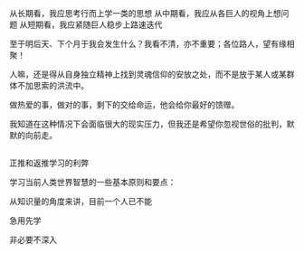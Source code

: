 从长期看，我应思考行而上学一类的思想
从中期看，我应从各巨人的视角上想问题
从短期看，我应紧随巨人稳步上路速迭代

至于明后天、下个月于我会发生什么？我看不清，亦不重要；各位路人，望有缘相聚！

人嘛，还是得从自身独立精神上找到灵魂信仰的安放之处，而不是放于某人或某群体不加思索的洪流中。


做热爱的事，做对的事，剩下的交给命运，他会给你最好的馈赠。

我知道在这种情况下会面临很大的现实压力，但我还是希望你忽视世俗的批判，默默的向前走。




## 
正推和返推学习的利弊

学习当前人类世界智慧的一些基本原则和要点：

从知识量的角度来讲，目前一个人已不能

急用先学

非必要不深入


